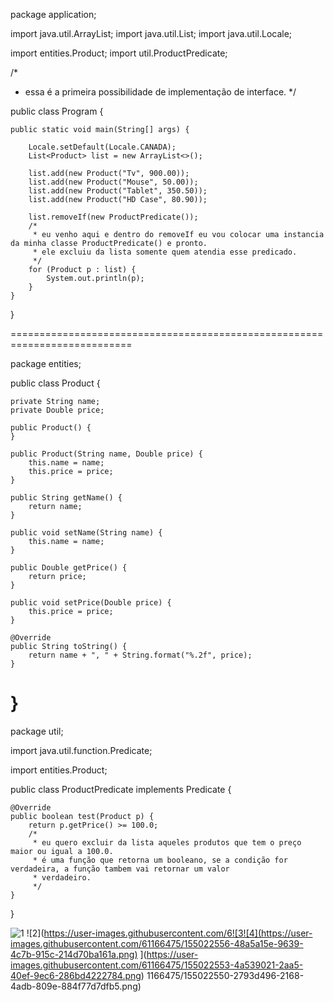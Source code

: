 package application;

import java.util.ArrayList;
import java.util.List;
import java.util.Locale;

import entities.Product;
import util.ProductPredicate;

/*
 * essa é a primeira possibilidade de implementação de interface.
 */

public class Program {

	public static void main(String[] args) {

		Locale.setDefault(Locale.CANADA);
		List<Product> list = new ArrayList<>();
		
		list.add(new Product("Tv", 900.00));
		list.add(new Product("Mouse", 50.00));
		list.add(new Product("Tablet", 350.50));
		list.add(new Product("HD Case", 80.90));
		
		list.removeIf(new ProductPredicate());
		/*
		 * eu venho aqui e dentro do removeIf eu vou colocar uma instancia da minha classe ProductPredicate() e pronto.
		 * ele excluiu da lista somente quem atendia esse predicado.
		 */
		for (Product p : list) {
			System.out.println(p);
		}
	}

}

===========================================================================

package entities;

public class Product {

	private String name;
	private Double price;
	
	public Product() {
	}

	public Product(String name, Double price) {
		this.name = name;
		this.price = price;
	}

	public String getName() {
		return name;
	}

	public void setName(String name) {
		this.name = name;
	}

	public Double getPrice() {
		return price;
	}

	public void setPrice(Double price) {
		this.price = price;
	}

	@Override
	public String toString() {
		return name + ", " + String.format("%.2f", price);
	}
}
===========================================================================

package util;

import java.util.function.Predicate;

import entities.Product;

public class ProductPredicate implements Predicate<Product> {

	@Override
	public boolean test(Product p) {
		return p.getPrice() >= 100.0;
		/*
		 * eu quero excluir da lista aqueles produtos que tem o preço maior ou igual a 100.0.
		 * é uma função que retorna um booleano, se a condição for verdadeira, a função tambem vai retornar um valor
		 * verdadeiro.
		 */
	}

}
	
![1](https://user-images.githubusercontent.com/61166475/155022544-d16b41d9-a16d-4dec-98d6-e4cc581b0eb0.png)
![2](https://user-images.githubusercontent.com/6![3![4](https://user-images.githubusercontent.com/61166475/155022556-48a5a15e-9639-4c7b-915c-214d70ba161a.png)
](https://user-images.githubusercontent.com/61166475/155022553-4a539021-2aa5-40ef-9ec6-286bd4222784.png)
1166475/155022550-2793d496-2168-4adb-809e-884f77d7dfb5.png)
